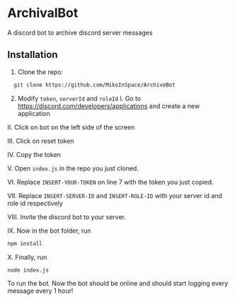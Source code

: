 
# ArchivalBot

A discord bot to archive discord server messages


## Installation

1. Clone the repo:
```bash
  git clone https://github.com/MikoInSpace/ArchiveBot
```

2. Modify `token`, `serverId` and `roleId`
  I. Go to https://discord.com/developers/applications and create a new application

  II. Click on bot on the left side of the screen

  III. Click on reset token

  IV. Copy the token

  V. Open `index.js` in the repo you just cloned.

  VI. Replace `INSERT-YOUR-TOKEN` on line 7 with the token you just copied.

  VII. Replace `INSERT-SERVER-ID` and `INSERT-ROLE-ID` with your server id and role id respectively

  VIII. Invite the discord bot to your server.

  IX. Now in the bot folder, run
  ```bash
  npm install
  ```

  X. Finally, run 
  ```bash
  node index.js
  ```
  To run the bot. Now the bot should be online and should start logging every message every 1 hour!
    

